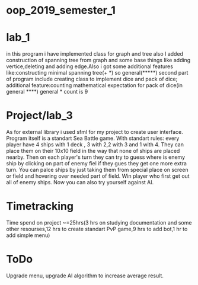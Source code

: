 # oop_2019_semester_1
# lab_1
in this program i have implemented class for graph and tree also I added construction of spanning tree from graph and some base things like adding vertice,deleting and adding edge.Also i got some additional features like:constructing minimal spanning tree(+ *) so general(*****)
second part of program include creating class to implement dice and pack of dice; additional feature:counting mathematical expectation for pack of dice(in general ****)
general * count is 9


# Project/lab_3
As for external library i used sfml for my project to create user interface. Program itself is a standart Sea Battle game.
With standart rules: every player have 4 ships with 1 deck , 3 with 2,2 with 3 and 1 with 4. They can place them on their 10x10 field in the way that none of ships are placed nearby. Then on each player's turn they can try to guess where is enemy ship by clicking on part of enemy fiel if they gues they get one more extra turn.
You can palce ships by just taking them from special place on screen or field and hovering over needed part of field.
Win player who first get out all of enemy ships.
Now you can also try yourself against AI.
# Timetracking
Time spend on project ~=25hrs(3 hrs on studying documentation and some other resourses,12 hrs to create standart PvP game,9 hrs to add bot,1 hr to add simple menu)
# ToDo
Upgrade menu, upgrade AI algorithm to increase average result.
